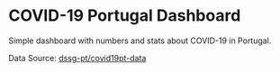 # COVID-19 Portugal Dashboard 

Simple dashboard with numbers and stats about COVID-19 in Portugal. 

Data Source: [dssg-pt/covid19pt-data](https://github.com/dssg-pt/covid19pt-data)

